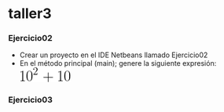 # taller3


### Ejercicio02
- Crear un proyecto en el IDE Netbeans llamado Ejercicio02
- En el método principal (main); genere la siguiente expresión:
![](https://github.com/IntroProgramacion-P-Oct20-Feb21/taller3/blob/main/imagenes/ejercicio2.png)
 
### Ejercicio03	
